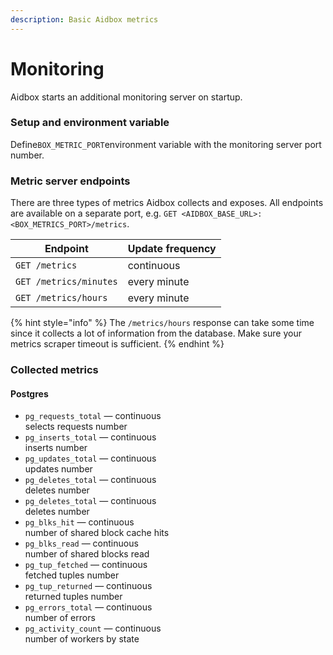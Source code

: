 ```yaml
---
description: Basic Aidbox metrics
---
```


# Monitoring

Aidbox starts an additional monitoring server on startup.

### Setup and environment variable

Define`BOX_METRIC_PORT`environment variable with the monitoring server port number.

### Metric server endpoints

There are three types of metrics Aidbox collects and exposes. All endpoints are available on a separate port, e.g. `GET <AIDBOX_BASE_URL>:<BOX_METRICS_PORT>/metrics`.

| Endpoint               | Update frequency |
| ---------------------- | ---------------- |
| `GET /metrics`         | continuous       |
| `GET /metrics/minutes` | every minute     |
| `GET /metrics/hours`   | every minute     |

{% hint style="info" %}
The `/metrics/hours` response can take some time since it collects a lot of information from the database. Make sure your metrics scraper timeout is sufficient.
{% endhint %}

### Collected metrics

#### Postgres

* `pg_requests_total` — continuous\
  selects requests number
* `pg_inserts_total` — continuous\
  inserts number
* `pg_updates_total` — continuous\
  updates number
* `pg_deletes_total` — continuous\
  deletes number
* `pg_deletes_total` — continuous\
  deletes number
* `pg_blks_hit` — continuous\
  number of shared block cache hits
* `pg_blks_read` — continuous\
  number of shared blocks read
* `pg_tup_fetched` — continuous\
  fetched tuples number
* `pg_tup_returned` — continuous\
  returned tuples number
* `pg_errors_total` — continuous\
  number of errors
* `pg_activity_count` — continuous\
  number of workers by state
